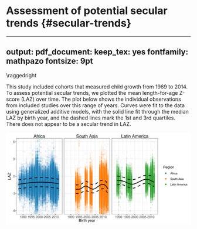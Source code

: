 # Assessment of potential secular trends {#secular-trends}

---
output:
  pdf_document:
    keep_tex: yes
fontfamily: mathpazo
fontsize: 9pt
---

\raggedright

This study included cohorts that measured child growth from 1969 to 2014. To assess potential secular trends, we plotted the mean length-for-age Z-score (LAZ) over time. The plot below shows the individual observations from included studies over this range of years. Curves were fit to the data using generalized additive models, with the solid line fit through the median LAZ by birth year, and the dashed lines mark the 1st and 3rd quartiles. There does not appear to be a secular trend in LAZ. 




<img src="figures//shared/laz_secular_trend.png" width="2400" />


